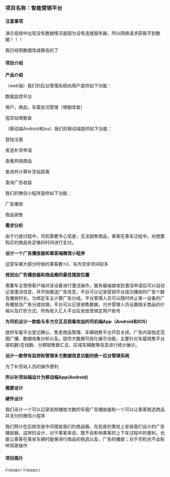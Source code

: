 ### 项目名称：智能营销平台

#### 注意事项

演示视频中出现没有数据情况是因为没有连接服务器，所以网络请求获取不到数据！！！

我已经把数据改成静态的了

#### 项目介绍

**产品介绍**

（web端）我们的后台管理系统向用户提供如下功能：

数据监控平台

用户，商品，车载状况管理（增删改查）

囤货站增删查



（移动端Android和ios）我们的移动端提供如下功能：

登陆注册

发送补货申请

查看热销商品

查询并计算补货站距离

查询广告收益





我们的微信小程序提供如下功能：

广告播放

商品销售

 

**需求分析**

由于行驶过程中，司机需要专心驾驶，无法销售商品，乘客在乘车过程中。对想要购买的商品有足够的时间进行支付。

**设计一个广告播放器和乘客端微信小程序**

运营车辆大部分时候的乘客数≤2，车内空余空间较多

**规划出广告播放器和商品箱的最佳摆放位置**

需要车主使用客户端对该设备进行激活操作，服务器端接收到激活申请后可以自动记录激活信息，并开始推送广告信息，平台可以记录营销平台成功播放的广告个数及播放时长，为绑定车主计算广告分成。平台管理人员可以随时终止某一设备的广告播放及广告分成权限。平台可以记录销售数据，允许管理人员设置相关商品的价格以及打折方式，所有收入汇入平台后发放至绑定用户账号

**为司机设计一款能与多方交互且观看收益的司机端App（Android和IOS）**

提供车载平台登记确认、售卖商品管理、车辆销售平台开启关闭、广告内容指定范围广播、数据收集分析以及。提供大数据可视化展示功能，主要针对车载销售平台装机数\在线数、分期销售额汇总、区域车辆数等信息进行统计展示。

**设计一款带有监控和管理多方数据信息功能的统一后台管理系统**

为了补货站人员的操作便利

**所以补货站端设计为移动端App(Android)**

 

**概要设计**

 

**硬件设计**

我们设计一个可以记录视频播放次数的车载广告播放器和一个可以让乘客挑选商品并支付的微信小程序

我们预计在后排空座中间摆放我们的商品箱，在前座的靠枕上安装我们设计的广告播放器，这样的设计，对于乘客来说，既不会影响乘客的上下车过程中的便利，也能让乘客在乘坐车辆时能够进行商品的挑选以及，广告的播放；对于司机也不会影响驾驶操作



#### 项目图片

<img src="/Users/zhaoxianbin/Desktop/SmartCar/项目图片1.png" alt="项目图片1" style="zoom:67%;" />

<img src="/Users/zhaoxianbin/Desktop/SmartCar/项目图片2.png" alt="项目图片2" style="zoom:67%;" />